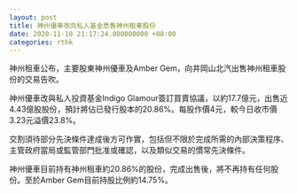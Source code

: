 ```yaml
---
layout: post
title: 神州優車改向私人基金悉售神州租車股份
date: 2020-11-10 21:17:24.000000000 +08:00
categories: rthk
---
```


神州租車公布，主要股東神州優車及Amber Gem，向井岡山北汽出售神州租車股份的交易告吹。

神州優車改與私人投資基金Indigo Glamour簽訂買賣協議，以約17.7億元，出售近4.43億股股份，預計將佔已發行股本的20.86%。每股作價4元，較今日收市價3.23元溢價23.8%。

交割須待部分先決條件達成後方可作實，包括但不限於完成所需的內部決策程序、主管政府當局或監管部門批准或確認，以及類似交易的慣常先決條件。

神州優車目前持有神州租車約20.86%的股份，完成出售後，將不再持有任何股份。至於Amber Gem目前持股比例約14.75%。
